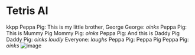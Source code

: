# Tetris AI
kkpp 
Peppa Pig: This is my little brother, George
George: *oinks*
Peppa Pig: This is Mummy Pig
Mommy Pig: *oinks*
Peppa Pig: And this is Daddy Pig
Daddy Pig: *oinks loudly*
Everyone: *laughs*
Peppa Pig: Peppa Pig
Peppa Pig: *oinks*
![image](https://github.com/user-attachments/assets/da11f5aa-ed5e-43a6-ad0c-57f233a574f3)
